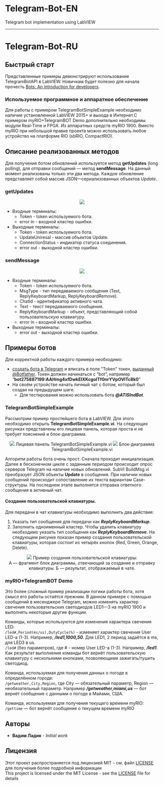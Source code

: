 # Telegram-Bot-EN
Telegram bot implementation using LabVIEW

---
# Telegram-Bot-RU
## Быстрый старт
Представленные примеры демонстрируют использование TelegramBotAPI в LabVIEW. Новичкам будет полезно для начала прочесть 
[Bots: An introduction for developers](https://core.telegram.org/bots/api/).

### Используемое программное и аппаратное обеспечение
Для работы с примером TelegramBotSimpleExample необходимо наличие установленной LabVIEW 2015+ и выхода в Интернет.С примером myRIO+TelegramBOT Demo дополнительно необходимы модули Real-Time и FPGA. Из аппаратных средств myRIO 1900. Вместо myRIO при небольшой правке проекта можно использовать любое устройство на платформе RIO (sbRIO, CompactRIO).

## Описание реализованных методов
Для получения ботом обновлений используется метод **getUpdates** (long polling), для отправки сообщений — метод **sendMessage**. На данный 
момент реализованы только эти два метода. Каждое обновление представляет собой массив JSON—сериализованных объектов *Update*.
### getUpdates
<p align="center">
  <img src="https://raw.githubusercontent.com/ladikvadim/Telegram-Bot/master/Docs/ConnectorsGetUpdates.PNG">
</p>

* Входные терминалы:
   * Token    - token используемого бота.
   * error in	- входной кластер ошибки.
* Выходные терминалы:
  * Token	- token используемого бота.
  * UpdateUniresal - массив объектов Update.
  * ConnectionStatus - индикатор статуса соединения.
  * error out - выходной кластер ошибки.

### sendMessage
<p align="center">
  <img src="https://raw.githubusercontent.com/ladikvadim/Telegram-Bot/master/Docs/ConnectorsSendMessage.PNG">
</p>

* Входные терминалы:
  * Token - token используемого бота.
  * MsgType - тип передаваемого сообщения (Text, ReplyKeyboardMarkup, ReplyKeyboardRemove).
  * ChatId - идентификатор активного чата.
  * Text - текст передаваемого сообщения.
  * ReplyKeyboardMarkup - объект, представляющий собой пользовательскую клавиатуру.
  * error in - входной кластер ошибки.
* Выходные терминалы:
  * error out - выходной кластер ошибки.

## Примеры ботов
Для корректной работы каждого примера необходимо:
* [создать бота в Telegram](https://core.telegram.org/bots#6-botfather) и вписать в поле "Token" токен, [выданный @Botfather](https://core.telegram.org/bots/api#authorizing-your-bot). 
Токен должен начинаться с “bot”, например “**bot275887199:AAHmg4xfDwkElXKcgoITf0nrYVpOVlTc8k0**”
* На своём устройстве начать личный чат с ботом, который был создан на предыдущем шаге.
  * Для тестирования можно использовать бота ***@ATISIndBot***.

### TelegramBotSimpleExample
Рассмотрим пример простейшего бота в LabVIEW. Для этого необходимо открыть **TelegramBotSimpleExample.vi**. На следующих рисунках
представлены его лицевая панель, которая проста и не требует пояснений и блок-диаграмма.

<p align="center">
  <img src="https://raw.githubusercontent.com/ladikvadim/Telegram-Bot/master/Docs/FrontPanelTelegramBotSimpleExample.PNG">
  Лицевая панель TelegramBotSimpleExample.vi
  <img src="https://raw.githubusercontent.com/ladikvadim/Telegram-Bot/master/Docs/BlockDiagramTelegramBotSimpleExample.PNG">
  Блок-диаграмма TelegramBotSimpleExample.vi
</p>

Алгоритм работы бота очень прост. Сначала проходит инициализация. Далее в бесконечном цикле с заданным периодом происходит опрос 
серверов Telegram на наличие новых обновлений. SubVI BuildMsg.vi преобразует JSON объекты **Update** в сообщения. При наличии новых 
сообщений происходит сопоставление их текста вариантам Case-структуры. На последнем этапе выполнятся отправка ответного сообщения 
в активный чат.

#### Создание пользовательской клавиатуры.
Для передачи в чат клавиатуры необходимо выполнить два действия:
1. Указать тип сообщения для передачи как ***ReplyKeyboardMarkup***.
2. Заполнить одноименный кластер.
Чтобы удалить клавиатуру необходимо указать тип сообщения как ***ReplyKeyboardRemove***.
На следующем рисунке показан пример создания пользовательской клавиатуры, которая состоит из четырёх кнопок (Red, Green, Orange, Delete).

<p align="center">
  <img src="https://raw.githubusercontent.com/ladikvadim/Telegram-Bot/master/Docs/CreatingCustomKeyboard.png">
  Пример создания пользовательской клавиатуры:<br>
  А — фрагмент блок диаграммы, отвечающий за создание и отправку клавиатуры.
  Б — результат, отображаемый в чате.
</p>

### myRIO+TelegramBOT Demo
Это более сложный пример реализации логики работы бота, хотя смысл его работы остаётся прежним. В данном примере с помощью сообщений в 
месенджере Telegram, можно изменять характер свечения пользовательских светодиодов LED1—3 на myRIO 1900 и выполнять некоторые другие 
функции.

Команды, которые используются для изменения характера свечения LED:<br>
`/led#,Period(ms/us),DutyCycle(%)` - изменяет характер свечения User LED-а (1-3). Например, ***/led1,1000,50***. Для LED1, 2 период задаётся 
в ms, для LED3 в us. <br>
`/led#` (без параметров), где # - номер User LED-а (1-3). Например, ***/led1***. Как результат выполнения команды бот вернёт пользовательскую клавиатуру с 
несколькими кнопками, позволяющими зажигать/тушить светодиод.

Команда, используемая для получения данных о погоде в определённом городе:<br>
`/getweather,City,Region`, где City — обязательный параметр, Region — необязательный параметр.
Например ***/getweather,miami,us*** — бот вернёт сообщение с данными о погоде в Майами, США. <br>

Команда, используемая для получения текущего времени myRIO:<br>
`/gettime` — бот вернёт сообщение о текущем времени myRIO

## Авторы

* **Вадим Ладик** - *Initial work*

## Лицензия

Этот проект распространяется под лицензией MIT - см. файл [LICENSE](LICENSE) для получения более подробной информации<br>
This project is licensed under the MIT License - see the [LICENSE](LICENSE) file for details
   
```
